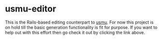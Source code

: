 # usmu-editor

This is the Rails-based editing counterpart to [usmu][usmu]. For now this project is on hold till the 
basic generation functionality is fit for purpose. If you want to help out with this effort then
go check it out by clicking the link above.

  [usmu]: https://github.com/usmu/usmu
